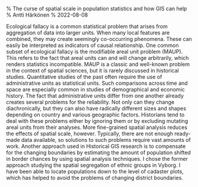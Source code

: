 % The curse of spatial scale in population statistics and how GIS can help
% Antti Härkönen
% 2022-08-08

Ecological fallacy is a common statistical problem that arises from aggregation of data into larger units. When many local features are combined, they may create seemingly co-occurring phenomena. These can easily be interpreted as indicators of causal relationship.
One common subset of ecological fallacy is the modifiable areal unit problem (MAUP). This refers to the fact that areal units can and will change arbitrarily, which renders statistics incompatible. MAUP is a classic and well-known problem in the context of spatial sciences, but it is rarely discussed in historical studies. Quantitative studies of the past often require the use of administrative units as statistical units. Such comparisons across time and space are especially common in studies of demographical and economic history. The fact that administrative units differ from one another already creates several problems for the reliability. Not only can they change diachronically, but they can also have radically different sizes and shapes depending on country and various geographic factors. Historians tend to deal with these problems either by ignoring them or by excluding mutating areal units from their analyses.
More fine-grained spatial analysis reduces the effects of spatial scale, however. Typically, there are not enough ready-made data available, so solutions to such problems require vast amounts of work. Another approach used in Historical GIS research is to compensate for the changing boundaries by estimating the amount of population shifted in border chances by using spatial analysis techniques. I chose the former approach studying the spatial segregation of ethnic groups in Vyborg. I have been able to locate populations down to the level of cadaster plots, which has helped to avoid the problems of changing district boundaries.